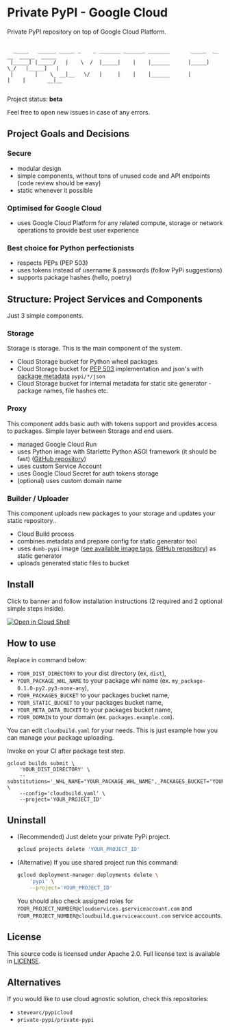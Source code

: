 Private PyPI - Google Cloud
===========================

Private PyPI repository on top of Google Cloud Platform. 

```

  _____   ______ _____ _    _ _______ _______ _______       _____  __   __  _____  _____
 |_____] |_____/   |    \  /  |_____|    |    |______      |_____]   \_/   |_____]   |
 |       |    \_ __|__   \/   |     |    |    |______      |          |    |       __|__


```

Project status: **beta** 

Feel free to open new issues in case of any errors.

Project Goals and Decisions
---------------------------

### Secure

- modular design
- simple components, without tons of unused code and API endpoints (code review should be easy)
- static whenever it possible

### Optimised for Google Cloud

- uses Google Cloud Platform for any related compute, storage or network operations to provide best user experience

### Best choice for Python perfectionists
- respects PEPs (PEP 503)
- uses tokens instead of username & passwords (follow PyPi suggestions)
- supports package hashes (hello, poetry)


Structure: Project Services and Components
------------------------------------------

Just 3 simple components.

### Storage

Storage is storage. This is the main component of the system.

- Cloud Storage bucket for Python wheel packages
- Cloud Storage bucket for [PEP 503](https://www.python.org/dev/peps/pep-0503/) implementation and json's with [package metadata](https://warehouse.readthedocs.io/api-reference/json) `pypi/*/json`
- Cloud Storage bucket for internal metadata for static site generator - package names, file hashes etc.


### Proxy

This component adds basic auth with tokens support and provides access to packages. Simple layer between Storage and end users.

- managed Google Cloud Run
- uses Python image with Starlette Python ASGI framework (it should be fast) ([GitHub repository](https://github.com/backupner/pypi-gcs-proxy-image))
- uses custom Service Account
- uses Google Cloud Secret for auth tokens storage
- (optional) uses custom domain name

### Builder / Uploader

This component uploads new packages to your storage and updates your static repository..

- Cloud Build process
- combines metadata and prepare config for static generator tool
- uses `dumb-pypi` image ([see available image tags](https://hub.docker.com/r/backupner/dumb-pypi/tags), [GitHub repository](https://github.com/backupner/dumb-pypi-image)) as static generator
- uploads generated static files to bucket


Install
-------

Click to banner and follow installation instructions (2 required and 2 optional simple steps inside).

[![Open in Cloud Shell](https://gstatic.com/cloudssh/images/open-btn.svg)](https://ssh.cloud.google.com/cloudshell/editor?cloudshell_git_repo=https%3A%2F%2Fgithub.com%2Fbackupner%2Fpypi-google-cloud&cloudshell_print=cloud-shell-readme.txt&cloudshell_open_in_editor=pypi.yaml&cloudshell_working_dir=install&cloudshell_tutorial=install.md)


How to use
----------

Replace in command below:
- `YOUR_DIST_DIRECTORY` to your dist directory (ex, `dist`),
- `YOUR_PACKAGE_WHL_NAME` to your package whl name (ex. `my_package-0.1.0-py2.py3-none-any`),
- `YOUR_PACKAGES_BUCKET` to your packages bucket name,
- `YOUR_STATIC_BUCKET` to your packages bucket name,
- `YOUR_META_DATA_BUCKET` to your packages bucket name,
- `YOUR_DOMAIN` to your domain (ex. `packages.example.com`).


You can edit `cloudbuild.yaml` for your needs. This is just example how you can manage your package uploading.

Invoke on your CI after package test step.

```
gcloud builds submit \
    'YOUR_DIST_DIRECTORY' \
    --substitutions='_WHL_NAME="YOUR_PACKAGE_WHL_NAME",_PACKAGES_BUCKET="YOUR_PACKAGES_BUCKET",_META_DATA_BUCKET="YOUR_META_DATA_BUCKET",_STATIC_BUCKET="YOUR_STATIC_BUCKET",_DOMAIN="YOUR_DOMAIN"' \
    --config='cloudbuild.yaml' \
    --project='YOUR_PROJECT_ID'
```


Uninstall
---------

- (Recommended) Just delete your private PyPi project. 

  ```sh
  gcloud projects delete 'YOUR_PROJECT_ID'
  ```
- (Alternative) If you use shared project run this command:

  ```sh
  gcloud deployment-manager deployments delete \
      'pypi' \
      --project='YOUR_PROJECT_ID'
  ```

  You should also check assigned roles for `YOUR_PROJECT_NUMBER@cloudservices.gserviceaccount.com` and `YOUR_PROJECT_NUMBER@cloudbuild.gserviceaccount.com` service accounts.


License
-------

This source code is licensed under Apache 2.0. Full license text is available in [LICENSE](LICENSE).


Alternatives
------------

If you would like to use cloud agnostic solution, check this repositories:
- `stevearc/pypicloud`
- `private-pypi/private-pypi`
